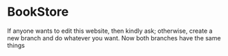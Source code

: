 # BookStore 
If anyone wants to edit this website, then kindly ask; otherwise, create a new branch and do whatever you want.
Now both branches have the same things
